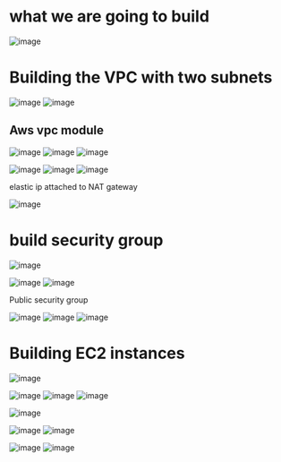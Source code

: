 what we are going to build
==========================

![image](https://user-images.githubusercontent.com/53966749/203957846-9a086ce5-414b-4497-a7b7-b0b480bc32b7.png)


Building the VPC with two subnets
===================================

![image](https://user-images.githubusercontent.com/53966749/203958154-4b49b950-6372-45dd-9f68-cd77a29a7ec3.png)
![image](https://user-images.githubusercontent.com/53966749/203958249-dc9bfd8e-a073-4a4a-b872-a97bfdf81abb.png)

Aws vpc module
-------------

![image](https://user-images.githubusercontent.com/53966749/203958676-a23293aa-0e64-47cd-aa10-fb5d7d5b5875.png)
![image](https://user-images.githubusercontent.com/53966749/203960162-7338ffa0-1bfc-4f48-9cfd-0e90870b1e8d.png)
![image](https://user-images.githubusercontent.com/53966749/203960345-198c3239-f471-4545-ad39-77e047f62208.png)

![image](https://user-images.githubusercontent.com/53966749/203959943-ddfc79ff-896f-4610-885a-84ae2a4174b5.png)
![image](https://user-images.githubusercontent.com/53966749/203960792-2f285541-827e-4d13-8d14-6eb4a61fc312.png)
![image](https://user-images.githubusercontent.com/53966749/203961004-4530eb68-e4a5-4e05-be27-3fe2aa7b1765.png)

elastic ip attached to NAT gateway

![image](https://user-images.githubusercontent.com/53966749/203961414-154eb6b8-d085-442c-8b5d-9ae1bbc73004.png)


build security group
====================

![image](https://user-images.githubusercontent.com/53966749/203961779-441b29f7-c6ef-4a85-9c63-7f2cb9581fb8.png)

![image](https://user-images.githubusercontent.com/53966749/203962114-2325b936-d97d-4047-b13b-44a8a4ac10a8.png)
![image](https://user-images.githubusercontent.com/53966749/203962210-924b6962-a19a-4e96-995a-00de6563e481.png)


Public security group

![image](https://user-images.githubusercontent.com/53966749/203962576-e42ceb2b-b51c-4374-90a9-02e3c4fd5e03.png)
![image](https://user-images.githubusercontent.com/53966749/203962678-e33bb072-8beb-4a7b-9411-176364be466b.png)
![image](https://user-images.githubusercontent.com/53966749/203962864-5dc50692-8ae9-4963-8be6-589024c40899.png)

Building EC2 instances
======================

![image](https://user-images.githubusercontent.com/53966749/203963042-8572ee14-e56f-44cc-b41d-3c360c057404.png)

![image](https://user-images.githubusercontent.com/53966749/203963414-0048c8f5-3cf9-4c9f-88ab-fe1d050e3882.png)
![image](https://user-images.githubusercontent.com/53966749/203963720-d0505d32-1d4b-4790-8cb8-fe41ac0e3432.png)
![image](https://user-images.githubusercontent.com/53966749/203963979-324dad20-78aa-441c-b00f-dbcbd5b55fad.png)

![image](https://user-images.githubusercontent.com/53966749/203964127-dcb0e74a-9794-488f-ac95-d3c41fd34877.png)

![image](https://user-images.githubusercontent.com/53966749/203964234-ffc9134c-6091-4e2f-87f5-05f1e0e33fb1.png)
![image](https://user-images.githubusercontent.com/53966749/203964474-264c0405-5c43-49f4-81f9-37dcbe80bbd0.png)

![image](https://user-images.githubusercontent.com/53966749/203964295-310223c8-c8f7-4008-a1a2-9ffbbaa3e22c.png)
![image](https://user-images.githubusercontent.com/53966749/203964369-3acdce9c-d9e2-41e2-938e-d045222e91de.png)

